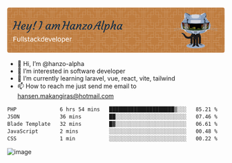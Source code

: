 ![Header](./github-header-image.png)

- 👋 Hi, I’m @hanzo-alpha
- 👀 I’m interested in software developer
- 🌱 I’m currently learning laravel, vue, react, vite, tailwind
- 📫 How to reach me just send me email to hansen.makangiras@hotmail.com 

<!---
hanzo-alpha/hanzo-alpha is a ✨ special ✨ repository because its `README.md` (this file) appears on your GitHub profile.
You can click the Preview link to take a look at your changes.
--->

<!--START_SECTION:waka-->

```txt
PHP              6 hrs 54 mins   █████████████████████▒░░░   85.21 %
JSON             36 mins         ██░░░░░░░░░░░░░░░░░░░░░░░   07.46 %
Blade Template   32 mins         █▓░░░░░░░░░░░░░░░░░░░░░░░   06.61 %
JavaScript       2 mins          ░░░░░░░░░░░░░░░░░░░░░░░░░   00.48 %
CSS              1 min           ░░░░░░░░░░░░░░░░░░░░░░░░░   00.22 %
```

<!--END_SECTION:waka-->

![image](https://github.com/hanzo-alpha/hanzo-alpha/assets/111342797/c4bd2977-6123-4017-8652-6e166259b484)

